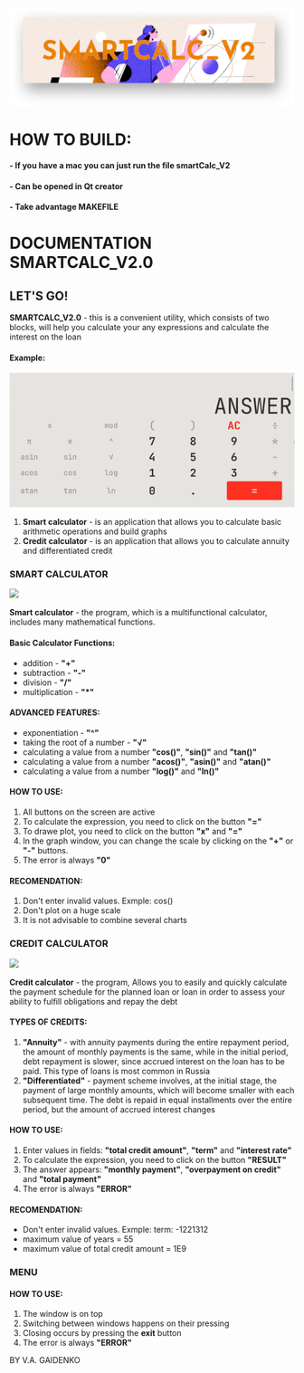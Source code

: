 ![](image/main.png) 

HOW TO BUILD:
=============================
#### - If you have a mac you can just run the file smartCalc_V2
#### - Can be opened in Qt creator
#### - Take advantage MAKEFILE

DOCUMENTATION SMARTCALC\_V2.0
=============================

LET'S GO!
---------

**SMARTCALC\_V2.0** - this is a convenient utility, which consists of two blocks, will help you calculate your any expressions and calculate the interest on the loan

#### Example:
![](image/smartCalc.gif) 

1.  **Smart calculator** - is an application that allows you to calculate basic arithmetic operations and build graphs
2.  **Credit calculator** - is an application that allows you to calculate annuity and differentiated credit

### SMART CALCULATOR

![](images/smartCalculator.png)

**Smart calculator** - the program, which is a multifunctional calculator, includes many mathematical functions.

#### Basic Calculator Functions:

*   addition - **"+"**
*   subtraction - **"-"**
*   division - **"/"**
*   multiplication - **"\*"**

#### ADVANCED FEATURES:

*   exponentiation - **"^"**
*   taking the root of a number - **"√"**
*   calculating a value from a number **"cos()"**, **"sin()"** and **"tan()"**
*   calculating a value from a number **"acos()"**, **"asin()"** and **"atan()"**
*   calculating a value from a number **"log()"** and **"ln()"**

#### HOW TO USE:

1.  All buttons on the screen are active
2.  To calculate the expression, you need to click on the button **"="**
3.  To drawe plot, you need to click on the button **"x"** and **"="**
4.  In the graph window, you can change the scale by clicking on the **"+"** or **"-"** buttons.
5.  The error is always **"0"**

#### RECOMENDATION:

1.  Don't enter invalid values. Exmple: cos()
2.  Don't plot on a huge scale
3.  It is not advisable to combine several charts

### CREDIT CALCULATOR

![](images/creditCalculator.png)

**Credit calculator** - the program, Allows you to easily and quickly calculate the payment schedule for the planned loan or loan in order to assess your ability to fulfill obligations and repay the debt

#### TYPES OF CREDITS:

1.  **"Annuity"** - with annuity payments during the entire repayment period, the amount of monthly payments is the same, while in the initial period, debt repayment is slower, since accrued interest on the loan has to be paid. This type of loans is most common in Russia
2.  **"Differentiated"** - payment scheme involves, at the initial stage, the payment of large monthly amounts, which will become smaller with each subsequent time. The debt is repaid in equal installments over the entire period, but the amount of accrued interest changes

#### HOW TO USE:

1.  Enter values in fields: **"total credit amount"**, **"term"** and **"interest rate"**
2.  To calculate the expression, you need to click on the button **"RESULT"**
3.  The answer appears: **"monthly payment"**, **"overpayment on credit"** and **"total payment"**
4.  The error is always **"ERROR"**

#### RECOMENDATION:

*   Don't enter invalid values. Exmple: term: -1221312
*   maximum value of years = 55
*   maximum value of total credit amount = 1E9

### MENU

#### HOW TO USE:

1.  The window is on top
2.  Switching between windows happens on their pressing
3.  Closing occurs by pressing the **exit** button
4.  The error is always **"ERROR"**

BY V.A. GAIDENKO

